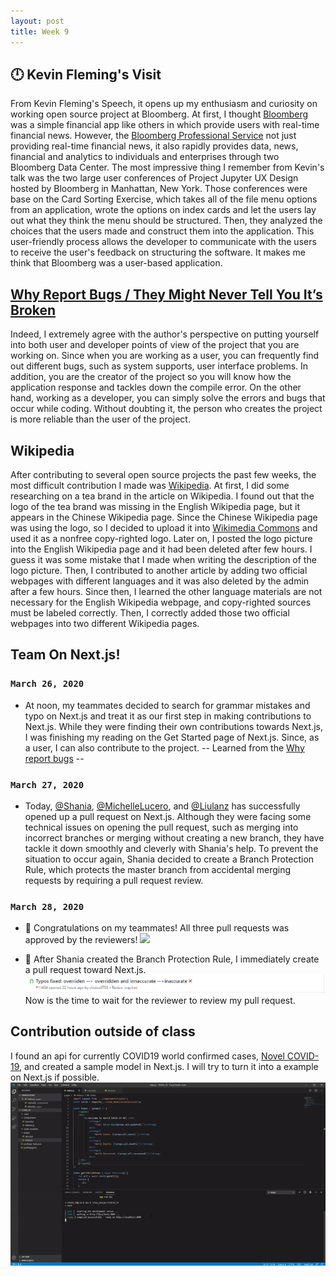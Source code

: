 ```yaml
---
layout: post
title: Week 9
---
```

 :clock12: Kevin Fleming's Visit
---


From Kevin Fleming's Speech, it opens up my enthusiasm and curiosity on working open source project at Bloomberg. At first, I thought [Bloomberg](https://www.bloomberg.com/) was a simple financial app like others in which provide users with real-time financial news. However, the [Bloomberg Professional Service](https://www.bloomberg.com/professional/) not just providing real-time financial news, it also rapidly provides data, news, financial and analytics to individuals and enterprises through two Bloomberg Data Center. The most impressive thing I remember from Kevin's talk was the two large user conferences of Project Jupyter UX Design hosted by Bloomberg in Manhattan, New York. Those conferences were base on the Card Sorting Exercise, which takes all of the file menu options from an application, wrote the options on index cards and let the users lay out what they think the menu should be structured. Then, they analyzed the choices that the users made and construct them into the application. This user-friendly process allows the developer to communicate with the users to receive the user's feedback on structuring the software. It makes me think that Bloomberg was a user-based application.

 [Why Report Bugs / They Might Never Tell You It’s Broken](https://pointersgonewild.com/2019/11/02/they-might-never-tell-you-its-broken/)
---
Indeed, I extremely agree with the author's perspective on putting yourself into both user and developer points of view of the project that you are working on. Since when you are working as a user,  you can frequently find out different bugs, such as system supports, user interface problems. In addition, you are the creator of the project so you will know how the application response and tackles down the compile error. On the other hand, working as a developer, you can simply solve the errors and bugs that occur while coding. Without doubting it, the person who creates the project is more reliable than the user of the project.

Wikipedia
---
After contributing to several open source projects the past few weeks, the most difficult contribution I made was [Wikipedia](https://en.wikipedia.org/wiki/Wiki). At first, I did some researching on a tea brand in the article on Wikipedia. I found out that the logo of the tea brand was missing in the English Wikipedia page, but it appears in the Chinese Wikipedia page. Since the Chinese Wikipedia page was using the logo, so I decided to upload it into [Wikimedia Commons](https://commons.wikimedia.org/wiki/Main_Page) and used it as a nonfree copy-righted logo. Later on, I posted the logo picture into the English Wikipedia page and it had been deleted after few hours. I guess it was some mistake that I made when writing the description of the logo picture. Then, I contributed to another article by adding two official webpages with different languages and it was also deleted by the admin after a few hours. Since then, I learned the other language materials are not necessary for the English Wikipedia webpage, and copy-righted sources must be labeled correctly. Then, I correctly added those two official webpages into two different Wikipedia pages.

Team On Next.js!
---
### `March 26, 2020` 
- At noon, my teammates decided to search for grammar mistakes and typo on Next.js and treat it as our first step in making contributions to Next.js. While they were finding their own contributions towards Next.js, I was finishing my reading on the Get Started page of Next.js. Since, as a user, I can also contribute to the project.  -- Learned from the [Why report bugs](https://pointersgonewild.com/2019/11/02/they-might-never-tell-you-its-broken/) --

### `March 27, 2020`
- Today, [@Shania](https://hunter-college-ossd-spr-2020.github.io/sdhani-weekly/), [@MichelleLucero](https://hunter-college-ossd-spr-2020.github.io/MichelleLucero-weekly/), and [@Liulanz](https://hunter-college-ossd-spr-2020.github.io/liulanz-weekly/) has successfully opened up a pull request on Next.js. Although they were facing some technical issues on opening the pull request, such as merging into incorrect branches or merging without creating a new branch, they have tackle it down smoothly and cleverly with Shania's help. To prevent the situation to occur again, Shania decided to create a Branch Protection Rule, which protects the master branch from accidental merging requests by requiring a pull request review.

### `March 28, 2020`
- :checkered_flag: Congratulations on my teammates! All three pull requests was approved by the reviewers! 
  <img src="https://camo.githubusercontent.com/e09e6bb0a3d05d0bc41e914f24cb7a91d1fe1ee6/68747470733a2f2f68756e7465722d636f6c6c6567652d6f7373642d7370722d323032302e6769746875622e696f2f736468616e692d7765656b6c792f6173736574732f66697273742d544f4e2d636f6e74726962732e706e67">
  
- :rotating_light: After Shania created the Branch Protection Rule, I immediately create a pull request toward Next.js. <img src="https://github.com/hunter-college-ossd-spr-2020/chislee0708-weekly/blob/gh-pages/blogImages/Next.js.jpg"> Now is the time to wait for the reviewer to review my pull request.

Contribution outside of class
---
I found an api for currently COVID19 world confirmed cases, [Novel COVID-19](https://github.com/NovelCOVID/API), and created a sample model in Next.js. I will try to turn it into a example on Next.js if possible.
  <img src="https://github.com/hunter-college-ossd-spr-2020/chislee0708-weekly/blob/gh-pages/blogImages/api.gif">
 








